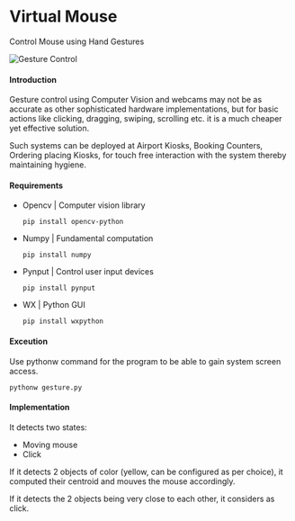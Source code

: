 # Virtual Mouse

Control Mouse using Hand Gestures

![Gesture Control](https://miro.medium.com/max/2000/1*-wc57H4KMXJXZpeze0eVSQ.gif)

#### Introduction

Gesture control using Computer Vision and webcams may not be as accurate as other sophisticated hardware implementations, but for basic actions like clicking, dragging, swiping, scrolling etc. it is a much cheaper yet effective solution.

Such systems can be deployed at Airport Kiosks, Booking Counters, Ordering placing Kiosks, for touch free interaction with the system thereby maintaining hygiene. 

#### Requirements

  - Opencv | Computer vision library
    ```
    pip install opencv-python
    ```
  - Numpy | Fundamental computation
    ```
    pip install numpy
    ```
  - Pynput | Control user input devices
    ```
    pip install pynput
    ```
  - WX | Python GUI 
    ```
    pip install wxpython
    ```
    
    
#### Exceution

Use pythonw command for the program to be able to gain system screen access.

```
pythonw gesture.py
```
 
#### Implementation

It detects two states:
  - Moving mouse
  - Click
  
If it detects 2 objects of color (yellow, can be configured as per choice), it computed their centroid and mouves the mouse accordingly.

If it detects the 2 objects being very close to each other, it considers as click.
